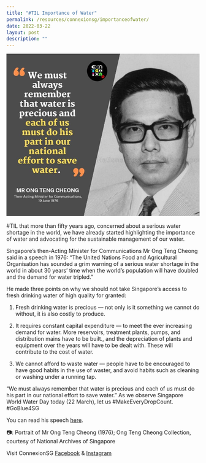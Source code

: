```yaml
---
title: "#TIL Importance of Water"
permalink: /resources/connexionsg/importanceofwater/
date: 2022-03-22
layout: post
description: ""
---
```

![](/images/ong%20teng%20cheong.jpg)

#TIL that more than fifty years ago, concerned about a serious water shortage in the world, we have already started highlighting the importance of water and advocating for the sustainable management of our water.

Singapore’s then-Acting Minister for Communications Mr Ong Teng Cheong said in a speech in 1976: “The United Nations Food and Agricultural Organisation has sounded a grim warning of a serious water shortage in the world in about 30 years’ time when the world’s population will have doubled and the demand for water tripled.”

He made three points on why we should not take Singapore’s access to fresh drinking water of high quality for granted:

1) Fresh drinking water is precious — not only is it something we cannot do without, it is also costly to produce.

2) It requires constant capital expenditure — to meet the ever increasing demand for water. More reservoirs, treatment plants, pumps, and distribution mains have to be built., and the depreciation of plants and equipment over the years will have to be dealt with. These will contribute to the cost of water.

3) We cannot afford to waste water — people have to be encouraged to have good habits in the use of waster, and avoid habits such as cleaning or washing under a running tap.

“We must always remember that water is precious and each of us must do his part in our national effort to save water.” As we observe Singapore World Water Day today (22 March), let us #MakeEveryDropCount. #GoBlue4SG

You can read his speech [here](https://www.nas.gov.sg/archivesonline/speeches/record-details/cc6b6e8a-a1e6-11e9-9972-001a4a5ba61b?fbclid=IwAR1Op8voaXT8kWq9TK-xEeQ3FoDFjHutlh0otjFWI7WaqZfEtgOrItpegic).

📷: Portrait of Mr Ong Teng Cheong (1976); Ong Teng Cheong Collection, courtesy of National Archives of Singapore

Visit ConnexionSG [Facebook](https://www.facebook.com/ConnexionSG) & [Instagram](https://www.instagram.com/connexionsg/)